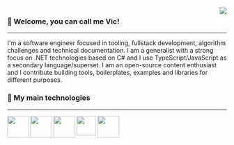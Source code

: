 
  <img src="https://github-readme-stats.vercel.app/api/top-langs/?username=EternalQuasar0206&langs_count=10&layout=compact&theme=dark" align="right">

  <h3>💜 Welcome, you can call me Vic!</h3>
  <hr>
  
  I'm a software engineer focused in tooling, fullstack development, algorithm challenges and technical documentation. I am a generalist with a strong focus on .NET technologies     based on C# and I use TypeScript/JavaScript as a secondary language/superset. I am an open-source content enthusiast and I contribute building tools, boilerplates, examples and libraries for different purposes.

  <h3>🧡 My main technologies</h3>
  <hr>
  <img align="left" src="https://www.freeiconspng.com/uploads/c-logo-icon-18.png" width="50">
  <img align="left" src="https://www.prchecker.info/free-icons/128x128/asp_net_128_px.png" width="50">
  <img align="left" src="https://cdn.icon-icons.com/icons2/2108/PNG/512/javascript_icon_130900.png" width="50">
  <img align="left" src="https://upload.wikimedia.org/wikipedia/commons/thumb/4/4c/Typescript_logo_2020.svg/512px-Typescript_logo_2020.svg.png" width="45">
  <img align="left" src="https://icon-library.com/images/css-icon/css-icon-12.jpg" width="50">
  
